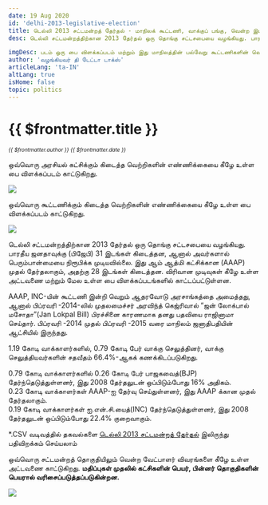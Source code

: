 ```yaml
---
date: 19 Aug 2020
id: 'delhi-2013-legislative-election'
title: டெல்லி 2013 சட்டமன்றத் தேர்தல் - மாநிலக் கூட்டணி, வாக்குப் பங்கு, வென்ற இடங்கள் மற்றும் முக்கிய நிகழ்வுகள்.
desc: டெல்லி சட்டமன்றத்திற்கான 2013 தேர்தல் ஒரு தொங்கு சட்டசபையை வழங்கியது. பாரதீய ஜனதாவுக்கு (பிஜேபி) 31 இடங்கள் கிடைத்தன, ஆனால் அவர்களால்  பெரும்பான்மையை நிரூபிக்க முடியவில்லை. இது ஆம் ஆத்மி கட்சிக்கான (AAAP) முதல் தேர்தலாகும், அதற்கு 28 இடங்கள்

imgDesc: படம் ஒரு பை விளக்கப்படம் மற்றும் இது மாநிலத்தின் பல்வேறு கூட்டணிகளின் வெற்றிகளின் எண்ணிக்கையைக் காட்டுகிறது.
author: 'வழங்கியவர் தி டேட்டா டாக்ஸ்'
articleLang: 'ta-IN'
altLang: true
isHome: false
topic: politics
---
```


<altLang />

# {{ $frontmatter.title }}
<i style="font-size: 0.75em;"> {{ $frontmatter.author }} {{ $frontmatter.date }} </i>

ஒவ்வொரு அரசியல் கட்சிக்கும் கிடைத்த வெற்றிகளின் எண்ணிக்கையை கீழே உள்ள பை விளக்கப்படம் காட்டுகிறது.  

![](/img/politics/delhi-2013-legislative-election/dl-2013-election-1.png)

ஒவ்வொரு கூட்டணிக்கும் கிடைத்த வெற்றிகளின் எண்ணிக்கையை கீழே உள்ள பை விளக்கப்படம் காட்டுகிறது.  

![](/img/politics/delhi-2013-legislative-election/dl-2013-election-2.png)

டெல்லி சட்டமன்றத்திற்கான 2013 தேர்தல் ஒரு தொங்கு சட்டசபையை வழங்கியது.  
பாரதீய ஜனதாவுக்கு (பிஜேபி) 31 இடங்கள் கிடைத்தன, ஆனால் அவர்களால்  பெரும்பான்மையை நிரூபிக்க முடியவில்லை. இது ஆம் ஆத்மி கட்சிக்கான (AAAP) முதல் தேர்தலாகும், அதற்கு 28 இடங்கள் கிடைத்தன. விரிவான முடிவுகள் கீழே உள்ள அட்டவணை மற்றும் மேல உள்ள பை  விளக்கப்படங்களில் காட்டப்பட்டுள்ளன.  

AAAP, INC-யின் கூட்டணி இன்றி வெறும் ஆதரவோடு அரசாங்கத்தை அமைத்தது, ஆனால் பிப்ரவரி -2014-லில் முதலமைச்சர் அரவிந்த் கெஜ்ரிவால் “ஜன் லோக்பால் மசோதா”(Jan Lokpal Bill) பிரச்சினை காரணமாக தனது பதவியை ராஜினாமா செய்தார். பிப்ரவரி -2014 முதல் பிப்ரவரி -2015 வரை மாநிலம் ஜனாதிபதியின் ஆட்சியில் இருந்தது.  

1.19 கோடி வாக்காளர்களில், 0.79 கோடி பேர் வாக்கு செலுத்தினர், வாக்கு செலுத்தியவர்களின் சதவீதம் 66.4%-ஆகக் கணக்கிடப்படுகிறது.  

0.79 கோடி வாக்காளர்களில் 0.26 கோடி பேர் பாஜகவைத்(BJP) தேர்ந்தெடுத்துள்ளனர், இது 2008 தேர்தலுடன் ஒப்பிடும்போது 16% அதிகம்.  
0.23 கோடி வாக்காளர்கள் AAAP-ஐ தேர்வு செய்துள்ளனர், இது AAAP க்கான முதல் தேர்தலாகும்.  
0.19 கோடி வாக்காளர்கள் ஐ.என்.சி.யைத்(INC) தேர்ந்தெடுத்துள்ளனர், இது 2008 தேர்தலுடன் ஒப்பிடும்போது 22.4% குறைவாகும்.  

\*.CSV வடிவத்தில் தகவல்களை [டெல்லி 2013 சட்டமன்றத் தேர்தல்](https://thedatatalks.in/datas/politics/delhi-2013-legislative-election.csv) இலிருந்து பதிவிறக்கம் செய்யலாம்

ஒவ்வொரு சட்டமன்றத் தொகுதியிலும் வென்ற வேட்பாளர் விவரங்களை கீழே உள்ள அட்டவணை காட்டுகிறது.
**மதிப்புகள் முதலில் கட்சிகளின் பெயர், பின்னர் தொகுதிகளின் பெயரால் வரிசைப்படுத்தப்படுகின்றன.**

![](/img/politics/delhi-2013-legislative-election/dl-2013-election-3.png)


<style>

</style>